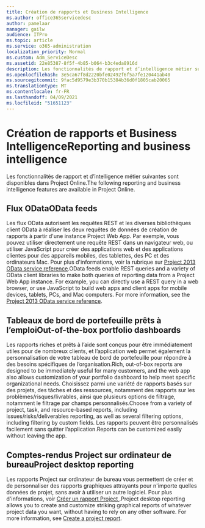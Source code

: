 ```yaml
---
title: Création de rapports et Business Intelligence
ms.author: office365servicedesc
author: pamelaar
manager: gailw
audience: ITPro
ms.topic: article
ms.service: o365-administration
localization_priority: Normal
ms.custom: Adm_ServiceDesc
ms.assetid: 22e85387-8f5f-4b85-b064-b3c4eda8916d
description: Les fonctionnalités de rapport et d’intelligence métier suivantes sont disponibles dans Project Online.
ms.openlocfilehash: 3e5ca67f8d2220bfe02492f6f5a7fe120441ab40
ms.sourcegitcommit: 9fac5d9579e3b370b15384b36d0f1805cab20065
ms.translationtype: MT
ms.contentlocale: fr-FR
ms.lasthandoff: 04/09/2021
ms.locfileid: "51651123"
---
```

# <a name="reporting-and-business-intelligence"></a><span data-ttu-id="88e37-103">Création de rapports et Business Intelligence</span><span class="sxs-lookup"><span data-stu-id="88e37-103">Reporting and business intelligence</span></span>

<span data-ttu-id="88e37-104">Les fonctionnalités de rapport et d’intelligence métier suivantes sont disponibles dans Project Online.</span><span class="sxs-lookup"><span data-stu-id="88e37-104">The following reporting and business intelligence features are available in Project Online.</span></span>
  
## <a name="odata-feeds"></a><span data-ttu-id="88e37-105">Flux OData</span><span class="sxs-lookup"><span data-stu-id="88e37-105">OData feeds</span></span>

<span data-ttu-id="88e37-p101">Les flux OData autorisent les requêtes REST et les diverses bibliothèques client OData à réaliser les deux requêtes de données de création de rapports à partir d'une instance Project Web App. Par exemple, vous pouvez utiliser directement une requête REST dans un navigateur web, ou utiliser JavaScript pour créer des applications web et des applications clientes pour des appareils mobiles, des tablettes, des PC et des ordinateurs Mac. Pour plus d'informations, voir la rubrique sur [Project 2013 OData service reference](/previous-versions/office/project-odata/jj163015(v=office.15)).</span><span class="sxs-lookup"><span data-stu-id="88e37-p101">OData feeds enable REST queries and a variety of OData client libraries to make both queries of reporting data from a Project Web App instance. For example, you can directly use a REST query in a web browser, or use JavaScript to build web apps and client apps for mobile devices, tablets, PCs, and Mac computers. For more information, see the [Project 2013 OData service reference](/previous-versions/office/project-odata/jj163015(v=office.15)).</span></span>
  
## <a name="out-of-the-box-portfolio-dashboards"></a><span data-ttu-id="88e37-109">Tableaux de bord de portefeuille prêts à l’emploi</span><span class="sxs-lookup"><span data-stu-id="88e37-109">Out-of-the-box portfolio dashboards</span></span>

<span data-ttu-id="88e37-110">Les rapports riches et prêts à l’aide sont conçus pour être immédiatement utiles pour de nombreux clients, et l’application web permet également la personnalisation de votre tableau de bord de portefeuille pour répondre à des besoins spécifiques de l’organisation.</span><span class="sxs-lookup"><span data-stu-id="88e37-110">Rich, out-of-box reports are designed to be immediately useful for many customers, and the web app also allows customization of your portfolio dashboard to help meet specific organizational needs.</span></span> <span data-ttu-id="88e37-111">Choisissez parmi une variété de rapports basés sur des projets, des tâches et des ressources, notamment des rapports sur les problèmes/risques/livrables, ainsi que plusieurs options de filtrage, notamment le filtrage par champs personnalisés.</span><span class="sxs-lookup"><span data-stu-id="88e37-111">Choose from a variety of project, task, and resource-based reports, including issues/risks/deliverables reporting, as well as several filtering options, including filtering by custom fields.</span></span> <span data-ttu-id="88e37-112">Les rapports peuvent être personnalisés facilement sans quitter l’application.</span><span class="sxs-lookup"><span data-stu-id="88e37-112">Reports can be customized easily without leaving the app.</span></span> 
  
## <a name="project-desktop-reporting"></a><span data-ttu-id="88e37-113">Comptes-rendus Project sur ordinateur de bureau</span><span class="sxs-lookup"><span data-stu-id="88e37-113">Project desktop reporting</span></span>

<span data-ttu-id="88e37-p103">Les rapports Project sur ordinateur de bureau vous permettent de créer et de personnaliser des rapports graphiques attrayants pour n'importe quelles données de projet, sans avoir à utiliser un autre logiciel. Pour plus d'informations, voir [Créer un rapport Project ](https://go.microsoft.com/fwlink/?LinkID=823657&amp;clcid=0x409).</span><span class="sxs-lookup"><span data-stu-id="88e37-p103">Project desktop reporting allows you to create and customize striking graphical reports of whatever project data you want, without having to rely on any other software. For more information, see [Create a project report](https://go.microsoft.com/fwlink/?LinkID=823657&amp;clcid=0x409).</span></span>
